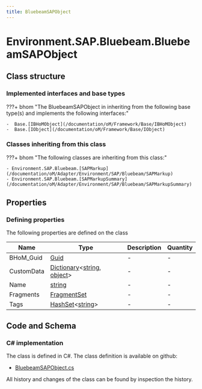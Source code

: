 ```yaml
---
title: BluebeamSAPObject
---
```


# Environment.SAP.Bluebeam.BluebeamSAPObject



## Class structure

### Implemented interfaces and base types

???+ bhom "The BluebeamSAPObject in inheriting from the following base type(s) and implements the following interfaces:"

    -  Base.[IBHoMObject](/documentation/oM/Framework/Base/IBHoMObject)
    -  Base.[IObject](/documentation/oM/Framework/Base/IObject)


### Classes inheriting from this class

???+ bhom "The following classes are inheriting from this class:"

    - Environment.SAP.Bluebeam.[SAPMarkup](/documentation/oM/Adapter/Environment/SAP/Bluebeam/SAPMarkup)
    - Environment.SAP.Bluebeam.[SAPMarkupSummary](/documentation/oM/Adapter/Environment/SAP/Bluebeam/SAPMarkupSummary)


## Properties



### Defining properties

The following properties are defined on the class

| Name             | Type             | Description      | Quantity         |
|------------------|------------------|------------------|------------------|
| BHoM_Guid | [Guid](https://learn.microsoft.com/en-us/dotnet/api/System.Guid?view=netstandard-2.0) | - | - |
| CustomData | [Dictionary](https://learn.microsoft.com/en-us/dotnet/api/System.Collections.Generic.Dictionary-2?view=netstandard-2.0)&lt;[string](https://learn.microsoft.com/en-us/dotnet/api/System.String?view=netstandard-2.0), [object](https://learn.microsoft.com/en-us/dotnet/api/System.Object?view=netstandard-2.0)&gt; | - | - |
| Name | [string](https://learn.microsoft.com/en-us/dotnet/api/System.String?view=netstandard-2.0) | - | - |
| Fragments | [FragmentSet](/documentation/oM/Framework/Base/FragmentSet) | - | - |
| Tags | [HashSet](https://learn.microsoft.com/en-us/dotnet/api/System.Collections.Generic.HashSet-1?view=netstandard-2.0)&lt;[string](https://learn.microsoft.com/en-us/dotnet/api/System.String?view=netstandard-2.0)&gt; | - | - |


## Code and Schema

### C# implementation

The class is defined in C#. The class definition is available on github:

- [BluebeamSAPObject.cs](https://github.com/BHoM/SAP_Toolkit/blob/develop/SAP_oM/Bluebeam/BluebeamSAPObject.cs)

All history and changes of the class can be found by inspection the history.
